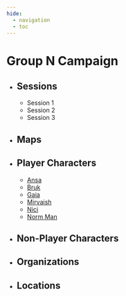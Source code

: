 ```yaml
---
hide:
  - navigation
  - toc
---
```


# Group N Campaign

<div class="grid cards" markdown>

-   ## Sessions

    - Session 1
    - Session 2
    - Session 3

-   ## Maps

-   ## Player Characters
    
    - [Ansa](pc/ansa)
    - [Bruk](pc/bruk)
    - [Gaia](pc/gaia)
    - [Mirvaish](pc/mirvaish)
    - [Nici](pc/nici)
    - [Norm Man](pc/norm)

-   ## Non-Player Characters

-   ## Organizations

-   ## Locations

</div>
